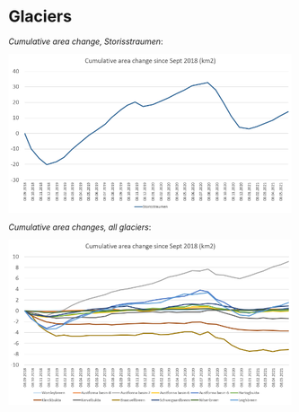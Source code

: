 # Glaciers


*Cumulative area change, Storisstraumen*:

<img src="../images/area_chg2.PNG"  width="800" > 



*Cumulative area changes, all glaciers*:

<img src="../images/area_chg1.PNG"  width="800" > 
